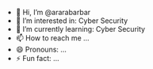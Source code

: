 - 👋 Hi, I’m @ararabarbar
- 👀 I’m interested in: Cyber Security
- 🌱 I’m currently learning: Cyber Security
- 📫 How to reach me ...
- 😄 Pronouns: ...
- ⚡ Fun fact: ...

<!---
ararabarbar/ararabarbar is a ✨ special ✨ repository because its `README.md` (this file) appears on your GitHub profile.
You can click the Preview link to take a look at your changes.
--->
